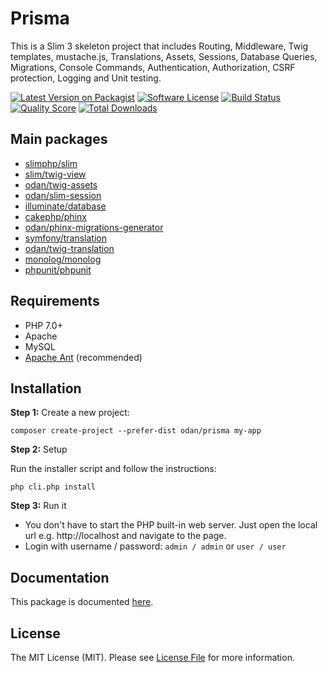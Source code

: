 # Prisma

This is a Slim 3 skeleton project that includes Routing, Middleware,
Twig templates, mustache.js, Translations, Assets, Sessions, Database Queries, 
Migrations, Console Commands, Authentication, Authorization, CSRF protection, 
Logging and Unit testing.

[![Latest Version on Packagist](https://img.shields.io/github/release/odan/prisma.svg)](https://github.com/odan/prisma/releases)
[![Software License](https://img.shields.io/badge/license-MIT-brightgreen.svg)](LICENSE.md)
[![Build Status](https://travis-ci.org/odan/prisma.svg?branch=master)](https://travis-ci.org/odan/prisma)
[![Quality Score](https://scrutinizer-ci.com/g/odan/prisma/badges/quality-score.png?b=master)](https://scrutinizer-ci.com/g/odan/prisma/?branch=master)
[![Total Downloads](https://img.shields.io/packagist/dt/odan/prisma.svg)](https://packagist.org/packages/odan/prisma)


## Main packages

* [slimphp/slim](https://github.com/slimphp/Slim)
* [slim/twig-view](https://github.com/slimphp/Twig-View)
* [odan/twig-assets](https://github.com/odan/twig-assets)
* [odan/slim-session](https://github.com/odan/slim-session)
* [illuminate/database](https://github.com/illuminate/database)
* [cakephp/phinx](https://github.com/cakephp/phinx)
* [odan/phinx-migrations-generator](https://github.com/odan/phinx-migrations-generator)
* [symfony/translation](https://github.com/symfony/Translation)
* [odan/twig-translation](https://github.com/odan/twig-translation)
* [monolog/monolog](https://github.com/Seldaek/monolog)
* [phpunit/phpunit](https://github.com/sebastianbergmann/phpunit)

## Requirements

* PHP 7.0+
* Apache
* MySQL
* [Apache Ant](http://ant.apache.org/) (recommended)

## Installation

**Step 1:** Create a new project:

```shell
composer create-project --prefer-dist odan/prisma my-app
```

**Step 2:** Setup

Run the installer script and follow the instructions:

```shell
php cli.php install
```

**Step 3:** Run it<br>

* You don't have to start the PHP built-in web server. Just open the local url e.g. http://localhost and navigate to the page.
* Login with username / password: `admin / admin` or `user / user`

## Documentation

This package is documented [here](./docs/readme.md).

## License

The MIT License (MIT). Please see [License File](LICENSE.md) for more information.


[PSR-1]: https://github.com/php-fig/fig-standards/blob/master/accepted/PSR-1-basic-coding-standard.md
[PSR-2]: https://github.com/php-fig/fig-standards/blob/master/accepted/PSR-2-coding-style-guide.md
[PSR-4]: https://github.com/php-fig/fig-standards/blob/master/accepted/PSR-4-autoloader.md
[Composer]: http://getcomposer.org/
[PHPUnit]: http://phpunit.de/
